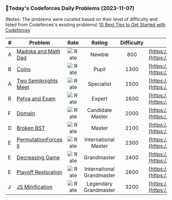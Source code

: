 ### 🌟Today's Codeforces Daily Problems (2023-11-07)
(Notes: The problems were curated based on their level of difficulty and listed from Codeforces's existing problems)
[10 Best Tips to Get Started with Codeforces](https://github.com/ika9810/Codeforces-Daily-Problems/blob/main/10%20Best%20Tips%20to%20Get%20Started%20with%20Codeforces.md)

| # | Problem | Rate| Rating | Difficulty | Contest |
|---| ----- | :--------: | :----------: | :----------: | ---------- |
|A|[Madoka and Math Dad](https://codeforces.com/contest/1647/problem/A)|![Rate](https://img.shields.io/badge/Newbie-800-lightgrey)|Newbie|800|[https://codeforces.com/contest/1647](https://codeforces.com/contest/1647)|
|B|[Coins](https://codeforces.com/contest/58/problem/B)|![Rate](https://img.shields.io/badge/Pupil-1300-brightgreen)|Pupil|1300|[https://codeforces.com/contest/58](https://codeforces.com/contest/58)|
|A|[Two Semiknights Meet](https://codeforces.com/contest/362/problem/A)|![Rate](https://img.shields.io/badge/Specialist-1500-9cf)|Specialist|1500|[https://codeforces.com/contest/362](https://codeforces.com/contest/362)|
|B|[Petya and Exam](https://codeforces.com/contest/832/problem/B)|![Rate](https://img.shields.io/badge/Expert-1600-blue)|Expert|1600|[https://codeforces.com/contest/832](https://codeforces.com/contest/832)|
|F|[Domain](https://codeforces.com/contest/64/problem/F)|![Rate](https://img.shields.io/badge/Candidate%20Master-2000-blueviolet)|Candidate Master|2000|[https://codeforces.com/contest/64](https://codeforces.com/contest/64)|
|D|[Broken BST](https://codeforces.com/contest/797/problem/D)|![Rate](https://img.shields.io/badge/Master-2100-orange)|Master|2100|[https://codeforces.com/contest/797](https://codeforces.com/contest/797)|
|E|[PermutationForces II](https://codeforces.com/contest/1698/problem/E)|![Rate](https://img.shields.io/badge/International%20Master-2300-orange)|International Master|2300|[https://codeforces.com/contest/1698](https://codeforces.com/contest/1698)|
|E|[Decreasing Game](https://codeforces.com/contest/1839/problem/E)|![Rate](https://img.shields.io/badge/Grandmaster-2400-red)|Grandmaster|2400|[https://codeforces.com/contest/1839](https://codeforces.com/contest/1839)|
|E|[Playoff Restoration](https://codeforces.com/contest/1569/problem/E)|![Rate](https://img.shields.io/badge/International%20Grandmaster-2600-red)|International Grandmaster|2600|[https://codeforces.com/contest/1569](https://codeforces.com/contest/1569)|
|J|[JS Minification](https://codeforces.com/contest/1089/problem/J)|![Rate](https://img.shields.io/badge/Legendary%20Grandmaster-3200-red)|Legendary Grandmaster|3200|[https://codeforces.com/contest/1089](https://codeforces.com/contest/1089)|
